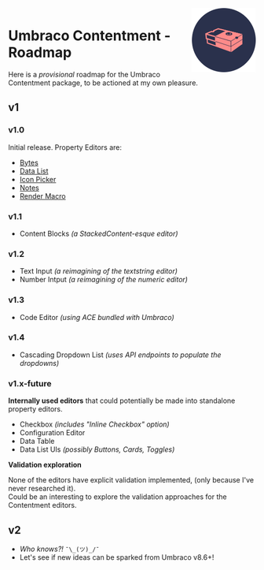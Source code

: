 ﻿<img src="../docs/assets/img/logo.png" alt="Umbraco Contentment Logo" title="A shoebox of Umbraco happiness." height="130" align="right">

# Umbraco Contentment - Roadmap

Here is a _provisional_ roadmap for the Umbraco Contentment package, to be actioned at my own pleasure.


## v1


### v1.0

Initial release. Property Editors are:

- [Bytes](../docs/editors/bytes.md)
- [Data List](../docs/editors/data-list.md)
- [Icon Picker](../docs/editors/icon-picker.md)
- [Notes](../docs/editors/notes.md)
- [Render Macro](../docs/editors/render-macro.md)

### v1.1

- Content Blocks _(a StackedContent-esque editor)_

### v1.2

- Text Input _(a reimagining of the textstring editor)_
- Number Intput _(a reimagining of the numeric editor)_

### v1.3

- Code Editor _(using ACE bundled with Umbraco)_

### v1.4

- Cascading Dropdown List _(uses API endpoints to populate the dropdowns)_

### v1.x-future

**Internally used editors** that could potentially be made into standalone property editors.

- Checkbox _(includes "Inline Checkbox" option)_
- Configuration Editor
- Data Table
- Data List UIs _(possibly Buttons, Cards, Toggles)_

**Validation exploration**

None of the editors have explicit validation implemented, (only because I've never researched it).<br>
Could be an interesting to explore the validation approaches for the Contentment editors.


## v2

- _Who knows?!_ `¯\_(ツ)_/¯`
- Let's see if new ideas can be sparked from Umbraco v8.6+!


